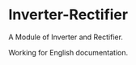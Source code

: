 # Inverter-Rectifier
A Module of Inverter and Rectifier.

Working for English documentation.
[](/img/img-home.jpg)
[](/img/img1.jpg)
[](/img/img2.jpg)